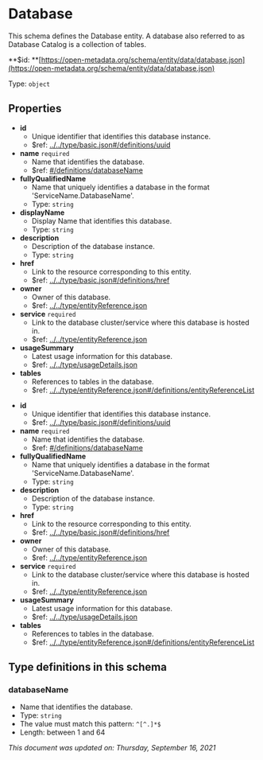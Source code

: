 # Database

This schema defines the Database entity. A database also referred to as Database Catalog is a collection of tables.

**$id: **[https://open-metadata.org/schema/entity/data/database.json](https://open-metadata.org/schema/entity/data/database.json)

Type: `object`

## Properties
 - **id**
   - Unique identifier that identifies this database instance.
   - $ref: [../../type/basic.json#/definitions/uuid](../types/basic.md#uuid)
 - **name** `required`
   - Name that identifies the database.
   - $ref: [#/definitions/databaseName](#databasename)
 - **fullyQualifiedName**
   - Name that uniquely identifies a database in the format 'ServiceName.DatabaseName'.
   - Type: `string`
 - **displayName**
     - Display Name that identifies this database.
     - Type: `string`
 - **description**
   - Description of the database instance.
   - Type: `string`
 - **href**
   - Link to the resource corresponding to this entity.
   - $ref: [../../type/basic.json#/definitions/href](../types/basic.md#href)
 - **owner**
   - Owner of this database.
   - $ref: [../../type/entityReference.json](../types/entityreference.md)
 - **service** `required`
   - Link to the database cluster/service where this database is hosted in.
   - $ref: [../../type/entityReference.json](../types/entityreference.md)
 - **usageSummary**
   - Latest usage information for this database.
   - $ref: [../../type/usageDetails.json](../types/usagedetails.md)
 - **tables**
   - References to tables in the database.
   - $ref: [../../type/entityReference.json#/definitions/entityReferenceList](../types/entityreference.md#entityreferencelist)

* **id**
  * Unique identifier that identifies this database instance.
  * $ref: [../../type/basic.json#/definitions/uuid](../types/basic.md#uuid)
* **name** `required`
  * Name that identifies the database.
  * $ref: [#/definitions/databaseName](database.md#databasename)
* **fullyQualifiedName**
  * Name that uniquely identifies a database in the format 'ServiceName.DatabaseName'.
  * Type: `string`
* **description**
  * Description of the database instance.
  * Type: `string`
* **href**
  * Link to the resource corresponding to this entity.
  * $ref: [../../type/basic.json#/definitions/href](../types/basic.md#href)
* **owner**
  * Owner of this database.
  * $ref: [../../type/entityReference.json](../types/entityreference.md)
* **service** `required`
  * Link to the database cluster/service where this database is hosted in.
  * $ref: [../../type/entityReference.json](../types/entityreference.md)
* **usageSummary**
  * Latest usage information for this database.
  * $ref: [../../type/usageDetails.json](../types/usagedetails.md)
* **tables**
  * References to tables in the database.
  * $ref: [../../type/entityReference.json#/definitions/entityReferenceList](../types/entityreference.md#entityreferencelist)

## Type definitions in this schema
### databaseName

 - Name that identifies the database.
 - Type: `string`
 - The value must match this pattern: `^[^.]*$`
 - Length: between 1 and 64


_This document was updated on: Thursday, September 16, 2021_
